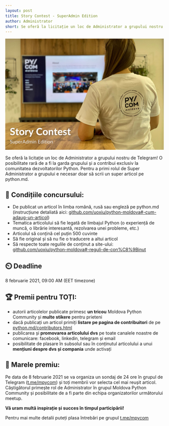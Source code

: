 ```yaml
---
layout: post
title: Story Contest - SuperAdmin Edition
author: Administrator
short: Se oferă la licitație un loc de Administrator a grupului nostru de Telegram! O posibilitate rară de a fi la garda grupului și a contribui exclusiv la comunitatea dezvoltatorilor Python. Pentru a primi rolul de Super Administrator a grupului e necesar doar să scrii un super articol pe python.md.
---
```


![Article cover](/public/assets/posts/story-contest.png)


Se oferă la licitație un loc de Administrator a grupului nostru de Telegram! 
O posibilitate rară de a fi la garda grupului și a contribui exclusiv la comunitatea dezvoltatorilor Python. 
Pentru a primi rolul de Super Administrator a grupului e necesar doar să scrii un super articol pe python.md.

## 📑 Condițiile concursului:
- De publicat un articol în limba română, rusă sau engleză pe python.md (instrucțiune detaliată aici: [github.com/uoxiu/python-moldova#-cum-adaug-un-articol](https://github.com/uoxiu/python-moldova#-cum-adaug-un-articol))
- Tematica articolului să fie legată de limbajul Python (o experiență de muncă, o librărie interesantă, rezolvarea unei probleme, etc.)
- Articolul să conțină cel puțin 500 cuvinte
- Să fie original și să nu fie o traducere a altui articol
- Să respecte toate regulile de conținut a site-ului: [github.com/uoxiu/python-moldova#-reguli-de-con%C8%9Binut](https://github.com/uoxiu/python-moldova#-reguli-de-con%C8%9Binut)

## ⏲️ Deadline
8 februarie 2021, 09:00 AM (EET timezone)

## 🏆 Premii pentru TOȚI:
- autorii articolelor publicate primesc **un tricou** Moldova Python Community și **multe stikere** pentru prieteni
- dacă publicați un articol primiți **listare pe pagina de contribuitori** de pe [python.md/contributors.html](https://python.md/contributors.html)
- publicarea și **promovarea articolului dvs** pe toate canalele noastre de comunicare: facebook, linkedin, telegram și email
- posibilitate de plasare în subsolul sau în conținutul articolului a unui **mențiuni despre dvs și compania** unde activați

## 🥇 Marele premiu:
Pe data de 8 februarie 2021 se va organiza un sondaj de 24 ore în grupul de Telegram ([t.me/mpycom](https://t.me/mpycom)) și toți membrii vor selecta cel mai reușit articol. 
Câștigătorul primește rol de Administrator în grupul Moldova Python Community și posibilitate de a fi parte din echipa organizatorilor următorului meetup.

**Vă uram multă inspirație și succes în timpul participării!**

Pentru mai multe detalii puteți plasa întrebări pe grupul [t.me/mpycom](https://t.me/mpycom)
